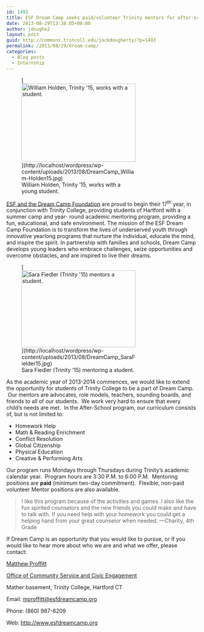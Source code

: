 ```yaml
---
id: 1493
title: ESF Dream Camp seeks paid/volunteer Trinity mentors for after-school program
date: 2013-08-29T13:38:05+00:00
author: jdoughe2
layout: post
guid: http://commons.trincoll.edu/jackdougherty/?p=1493
permalink: /2013/08/29/dream-camp/
categories:
  - Blog posts
  - Internship
---
```

<figure id="attachment_1495" style="width: 300px" class="wp-caption alignleft">[<img class="size-medium wp-image-1495" alt="William Holden, Trinity '15, works with a student." src="http://commons.trincoll.edu/jackdougherty/files/2013/08/DreamCamp_William-Holden15-300x206.jpg" width="300" height="206" />](http://localhost/wordpress/wp-content/uploads/2013/08/DreamCamp_William-Holden15.jpg)<figcaption class="wp-caption-text">William Holden, Trinity &#8217;15, works with a young student.</figcaption></figure><a href="http://esfdreamcamp.org/" target="_blank">ESF and the Dream Camp Foundation</a> are proud to begin their 17<sup>th</sup> year, in conjunction with Trinity College, providing students of Hartford with a summer camp and year- round academic mentoring program, providing a fun, educational, and safe environment. The mission of the ESF Dream Camp Foundation is to transform the lives of underserved youth through innovative yearlong programs that nurture the individual, educate the mind, and inspire the spirit. In partnership with families and schools, Dream Camp develops young leaders who embrace challenges, seize opportunities and overcome obstacles, and are inspired to live their dreams.

<figure id="attachment_1496" style="width: 300px" class="wp-caption alignright">[<img class="size-medium wp-image-1496" alt="Sara Fiedler (Trinity '15) mentors a student." src="http://commons.trincoll.edu/jackdougherty/files/2013/08/DreamCamp_SaraFielder15-300x202.jpg" width="300" height="202" srcset="http://localhost/wordpress/wp-content/uploads/2013/08/DreamCamp_SaraFielder15-300x202.jpg 300w, http://localhost/wordpress/wp-content/uploads/2013/08/DreamCamp_SaraFielder15.jpg 640w" sizes="(max-width: 300px) 100vw, 300px" />](http://localhost/wordpress/wp-content/uploads/2013/08/DreamCamp_SaraFielder15.jpg)<figcaption class="wp-caption-text">Sara Fiedler (Trinity &#8217;15) mentoring a student.</figcaption></figure>As the academic year of 2013-2014 commences, we would like to extend the opportunity for students of Trinity College to be a part of Dream Camp.  Our mentors are advocates, role models, teachers, sounding boards, and friends to all of our students.  We work very hard to ensure that every child’s needs are met.  In the After-School program, our curriculum consists of, but is not limited to:

  * Homework Help
  * Math & Reading Enrichment
  * Conflict Resolution
  * Global Citizenship
  * Physical Education
  * Creative & Performing Arts

Our program runs Mondays through Thursdays during Trinity’s academic calendar year.  Program hours are 3:30 P.M. to 6:00 P.M.  Mentoring positions are **paid** (minimum two-day commitment).  Flexible, non-paid volunteer Mentor positions are also available.

> I like this program because of the activities and games. I also like the fun spirited counselors and the new friends you could make and have to talk with. If you need help with your homework you could get a helping hand from your great counselor when needed. —Charity, 4th Grade

If Dream Camp is an opportunity that you would like to pursue, or if you would like to hear more about who we are and what we offer, please contact:
  
<a href="http://www.trincoll.edu/UrbanGlobal/communityservice/staff/Pages/default.aspx" target="_blank">Matthew Proffitt</a>
  
<a href="http://www.trincoll.edu/UrbanGlobal/communityservice/Pages/default.aspx" target="_blank">Office of Community Service and Civic Engagement</a>
  
Mather basement, Trinity College, Hartford CT
  
Email: <mproffitt@esfdreamcamp.org>
  
Phone: (860) 987-6209
  
Web: <a href="http://www.esfdreamcamp.org" target="_blank">http://www.esfdreamcamp.org</a>